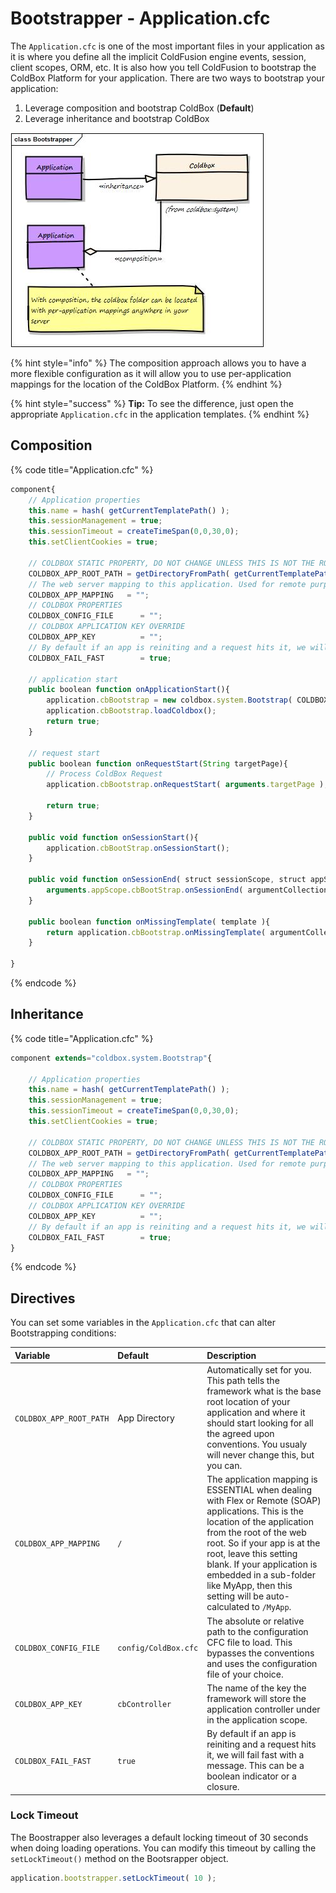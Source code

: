 # Bootstrapper - Application.cfc

The `Application.cfc` is one of the most important files in your application as it is where you define all the implicit ColdFusion engine events, session, client scopes, ORM, etc. It is also how you tell ColdFusion to bootstrap the ColdBox Platform for your application. There are two ways to bootstrap your application:

1. Leverage composition and bootstrap ColdBox \(**Default**\)
2. Leverage inheritance and bootstrap ColdBox

![](../../.gitbook/assets/bootstrapper.jpg)

{% hint style="info" %}
The composition approach allows you to have a more flexible configuration as it will allow you to use per-application mappings for the location of the ColdBox Platform.
{% endhint %}

{% hint style="success" %}
**Tip:** To see the difference, just open the appropriate `Application.cfc` in the application templates.
{% endhint %}

## Composition

{% code title="Application.cfc" %}
```javascript
component{
    // Application properties
    this.name = hash( getCurrentTemplatePath() );
    this.sessionManagement = true;
    this.sessionTimeout = createTimeSpan(0,0,30,0);
    this.setClientCookies = true;

    // COLDBOX STATIC PROPERTY, DO NOT CHANGE UNLESS THIS IS NOT THE ROOT OF YOUR COLDBOX APP
    COLDBOX_APP_ROOT_PATH = getDirectoryFromPath( getCurrentTemplatePath() );
    // The web server mapping to this application. Used for remote purposes or static purposes
    COLDBOX_APP_MAPPING   = "";
    // COLDBOX PROPERTIES
    COLDBOX_CONFIG_FILE      = "";
    // COLDBOX APPLICATION KEY OVERRIDE
    COLDBOX_APP_KEY          = "";
    // By default if an app is reiniting and a request hits it, we will fail fast with a message
    COLDBOX_FAIL_FAST        = true;

    // application start
    public boolean function onApplicationStart(){
        application.cbBootstrap = new coldbox.system.Bootstrap( COLDBOX_CONFIG_FILE, COLDBOX_APP_ROOT_PATH, COLDBOX_APP_KEY, COLDBOX_APP_MAPPING, COLDBOX_FAIL_FAST );
        application.cbBootstrap.loadColdbox();
        return true;
    }

    // request start
    public boolean function onRequestStart(String targetPage){
        // Process ColdBox Request
        application.cbBootstrap.onRequestStart( arguments.targetPage );

        return true;
    }

    public void function onSessionStart(){
        application.cbBootStrap.onSessionStart();
    }

    public void function onSessionEnd( struct sessionScope, struct appScope ){
        arguments.appScope.cbBootStrap.onSessionEnd( argumentCollection=arguments );
    }

    public boolean function onMissingTemplate( template ){
        return application.cbBootstrap.onMissingTemplate( argumentCollection=arguments );
    }

}
```
{% endcode %}

## Inheritance

{% code title="Application.cfc" %}
```javascript
component extends="coldbox.system.Bootstrap"{

    // Application properties
    this.name = hash( getCurrentTemplatePath() );
    this.sessionManagement = true;
    this.sessionTimeout = createTimeSpan(0,0,30,0);
    this.setClientCookies = true;

    // COLDBOX STATIC PROPERTY, DO NOT CHANGE UNLESS THIS IS NOT THE ROOT OF YOUR COLDBOX APP
    COLDBOX_APP_ROOT_PATH = getDirectoryFromPath( getCurrentTemplatePath() );
    // The web server mapping to this application. Used for remote purposes or static purposes
    COLDBOX_APP_MAPPING   = "";
    // COLDBOX PROPERTIES
    COLDBOX_CONFIG_FILE      = "";
    // COLDBOX APPLICATION KEY OVERRIDE
    COLDBOX_APP_KEY          = "";
    // By default if an app is reiniting and a request hits it, we will fail fast with a message
    COLDBOX_FAIL_FAST        = true;
}
```
{% endcode %}

## Directives

You can set some variables in the `Application.cfc` that can alter Bootstrapping conditions:

| **Variable** | **Default** | **Description** |
| :--- | :--- | :--- |
| `COLDBOX_APP_ROOT_PATH` | App Directory | Automatically set for you. This path tells the framework what is the base root location of your application and where it should start looking for all the agreed upon conventions. You usualy will never change this, but you can. |
| `COLDBOX_APP_MAPPING` | `/` | The application mapping is ESSENTIAL when dealing with Flex or Remote \(SOAP\) applications. This is the location of the application from the root of the web root. So if your app is at the root, leave this setting blank. If your application is embedded in a sub-folder like MyApp, then this setting will be auto-calculated to `/MyApp`. |
| `COLDBOX_CONFIG_FILE` | `config/ColdBox.cfc` | The absolute or relative path to the configuration CFC file to load. This bypasses the conventions and uses the configuration file of your choice. |
| `COLDBOX_APP_KEY` | `cbController` | The name of the key the framework will store the application controller under in the application scope. |
| `COLDBOX_FAIL_FAST` | `true` | By default if an app is reiniting and a request hits it, we will fail fast with a message. This can be a boolean indicator or a closure. |

### Lock Timeout

The Boostrapper also leverages a default locking timeout of 30 seconds when doing loading operations. You can modify this timeout by calling the `setLockTimeout()` method on the Bootsrapper object.

```javascript
application.bootstrapper.setLockTimeout( 10 );
```

